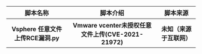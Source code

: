 <table>
<tr>
    <th>脚本名称</th>
    <th>脚本介绍</th>
    <th>脚本来源</th>
</tr>
<tr>
    <th>Vsphere 任意文件上传RCE漏洞.py</th>
    <th>Vmware vcenter未授权任意文件上传(CVE-2021-21972)</th>
    <th>未知（来源于互联网）</th>
</tr>
